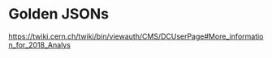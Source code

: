 # Golden JSONs

https://twiki.cern.ch/twiki/bin/viewauth/CMS/DCUserPage#More_information_for_2018_Analys
